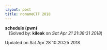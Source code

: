 ```yaml
---
layout: post
title: nonameCTF 2018
---
```


<!--break-->

**schedule (pwn)**  
&nbsp;&nbsp;&nbsp;(Solved by: **kileak** on _Sat Apr 21 21:38:31 2018_)  
  


Updated on Sat Apr 28 10:20:25 2018
